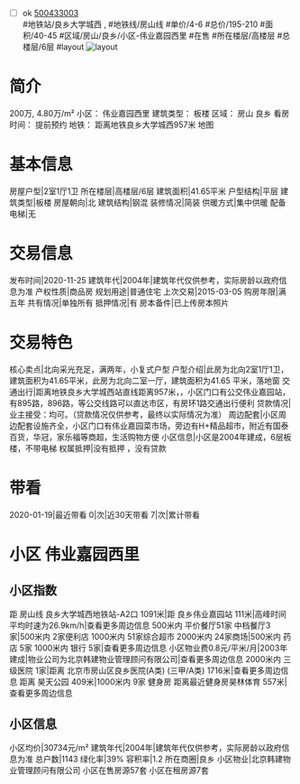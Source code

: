 - [ ] ok [500433003](https://bj.5i5j.com/ershoufang/500433003.html)  
 #地铁站/良乡大学城西 ,  #地铁线/房山线
#单价/4-6 #总价/195-210 #面积/40-45   #区域/房山/良乡/小区-伟业嘉园西里 #在售 #所在楼层/高楼层 #总楼层/6层 #layout 
![layout](http://image2.5i5j.com//group2/M00/C4/C8/CgqJM13XNxqANtvYAAEz5SnQMh8941.jpg_P5.jpg) 
# 简介 
 200万,  4.80万/m² 
小区： 伟业嘉园西里
建筑类型： 板楼
区域： 房山 良乡
看房时间： 提前预约
地铁： 距离地铁良乡大学城西957米 地图
# 基本信息 
 房屋户型|2室1厅1卫
所在楼层|高楼层/6层
建筑面积|41.65平米
户型结构|平层
建筑类型|板楼
房屋朝向|北
建筑结构|钢混
装修情况|简装
供暖方式|集中供暖
配备电梯|无
# 交易信息 
 发布时间|2020-11-25
建筑年代|2004年|建筑年代仅供参考，实际房龄以政府信息为准
产权性质|商品房
规划用途|普通住宅
上次交易|2015-03-05
购房年限|满五年
共有情况|单独所有
抵押情况|有
房本备件|已上传房本照片
# 交易特色 
 核心卖点|北向采光充足，满两年，小复式户型
户型介绍|此房为北向2室1厅1卫，建筑面积为41.65平米，此房为北向二室一厅，建筑面积为41.65 平米，落地窗
交通出行|距离地铁良乡大学城西站直线距离957米，，小区门口有公交伟业嘉园站，有895路，896路，等公交线路可以直达市区，有房环1路交通出行便利
贷款情况|业主接受：均可。（贷款情况仅供参考，最终以实际情况为准）
周边配套|小区周边配套设施齐全，小区门口有伟业嘉园菜市场，旁边有H+精品超市，附近有国泰百货，华冠，家乐福等商超，生活购物方便
小区信息|小区是2004年建成，6层板楼，不带电梯
权属抵押|没有抵押 ，没有贷款
# 带看 
 2020-01-19|最近带看	 0|次|近30天带看	 7|次|累计带看
# 小区 伟业嘉园西里
## 小区指数 
 距 房山线 良乡大学城西地铁站-A2口 1091米|距 良乡伟业嘉园站 111米|高峰时间平均时速为26.9km/h|查看更多周边信息
500米内 平价餐厅51家
中档餐厅3家|500米内 2家便利店
1000米内 51家综合超市
2000米内 24家商场|500米内 药店 5家
1000米内 银行 5家|查看更多周边信息
小区物业费0.8元/平米/月|2003年建成|物业公司为北京韩建物业管理顾问有限公司|查看更多周边信息
2000米内 三级医院 1家|距离 北京市房山区良乡医院(A类) (三甲/A类) 1716米|查看更多周边信息
距离 昊天公园 409米|1000米内 9家 健身房
距离最近健身房昊林体育 557米|查看更多周边信息
## 小区信息 
 小区均价|30734元/m²
建筑年代|2004年|建筑年代仅供参考，实际房龄以政府信息为准
总户数|1143
绿化率|39%
容积率|1.2
所在商圈|良乡
小区物业|北京韩建物业管理顾问有限公司
小区在售房源57套
小区在租房源7套
